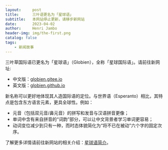 ```yaml
---
layout:     post
title:      三叶语更名为「星球语」
subtitle:   本网站停止更新，请移步新网站
date:       2023-04-02
author:     Henri Jambo
header-img: img/the-first.png
catalog: false
tags:
    - 新闻故事
---
```


三叶草国际语已更名为「星球语」（Globien），全称「星球国际语」。请前往新网址:

* 中文版：[globien.gitee.io](https://globien.gitee.io)
* 英文版：[globien.github.io](https://globien.github.io)

新名称可以更好地体现其人造国际语的定位。与世界语（Esperanto）相比，其特点是包含东方语言元素，更具全球性。例如：

* 元音（包括双元音/鼻元音）的拼写和发音与汉语拼音更像；
* 单词中含有来自拼音的“词韵”部分，可以让中文背景者学习单词更容易；
* 动词变位减少到只有一种，而时态体貌简化为“将不已在被动”六个字的固定次序。

了解更多详情请前往新网站的相关介绍：[星球语简介](https://globien.gitee.io/2018/12/10/briefing)。
